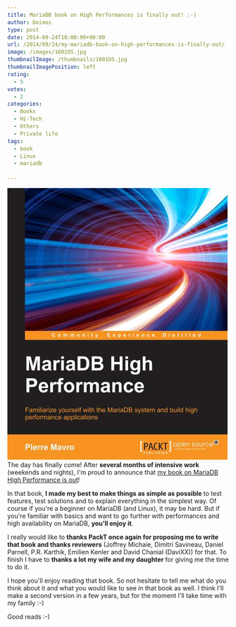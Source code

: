 ```yaml
---
title: MariaDB book on High Performances is finally out! :-)
author: Deimos
type: post
date: 2014-09-24T10:00:00+00:00
url: /2014/09/24/my-mariadb-book-on-high-performances-is-finally-out/
image: /images/1601OS.jpg
thumbnailImage: /thumbnails/1601OS.jpg
thumbnailImagePosition: left
rating:
  - 5
votes:
  - 2
categories:
  - Books
  - Hi-Tech
  - Others
  - Private life
tags:
  - book
  - Linux
  - mariadb

---
```

![1601OS](/images/1601OS.jpg)
The day has finally come! After **several months of intensive work** (weekends and nights), I'm proud to announce that [my book on MariaDB High Performance is out][1]!

In that book, **I made my best to make things as simple as possible** to test features, test solutions and to explain everything in the simplest way. Of course if you're a beginner on MariaDB (and Linux), it may be hard. But if you're familiar with basics and want to go further with performances and high availability on MariaDB, **you'll enjoy it**.

I really would like to **thanks PackT once again for proposing me to write that book and thanks reviewers** (Joffrey Michaie, Dimitri Savineau, Daniel Parnell, P.R. Karthik, Emilien Kenler and David Chanial (DaviXX)) for that. To finish I have to **thanks a lot my wife and my daughter** for giving me the time to do it.

I hope you'll enjoy reading that book. So not hesitate to tell me what do you think about it and what you would like to see in that book as well. I think I'll make a second version in a few years, but for the moment I'll take time with my family :-)

Good reads :-)

 [1]: https://www.packtpub.com/big-data-and-business-intelligence/mariadb-high-performance